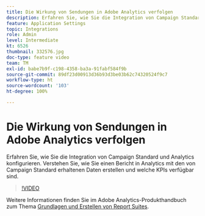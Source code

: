```yaml
---
title: Die Wirkung von Sendungen in Adobe Analytics verfolgen
description: Erfahren Sie, wie Sie die Integration von Campaign Standard und Analytics konfigurieren. Verstehen Sie, wie Sie einen Bericht in Analytics mit den von Campaign Standard erhaltenen Daten erstellen und welche KPIs verfügbar sind.
feature: Application Settings
topic: Integrations
role: Admin
level: Intermediate
kt: 6526
thumbnail: 332576.jpg
doc-type: feature video
team: TM
exl-id: babe7b9f-c198-4358-ba3a-91fabf584f9b
source-git-commit: 89df23d00913d36b93d3be03b62c74320524f9c7
workflow-type: ht
source-wordcount: '103'
ht-degree: 100%

---
```


# Die Wirkung von Sendungen in Adobe Analytics verfolgen

Erfahren Sie, wie Sie die Integration von Campaign Standard und Analytics konfigurieren. Verstehen Sie, wie Sie einen Bericht in Analytics mit den von Campaign Standard erhaltenen Daten erstellen und welche KPIs verfügbar sind.

>[!VIDEO](https://video.tv.adobe.com/v/332576/?quality=12&learn=on)

Weitere Informationen finden Sie im Adobe Analytics-Produkthandbuch zum Thema [Grundlagen und Erstellen von Report Suites](https://experienceleague.adobe.com/docs/analytics-learn/tutorials/intro-to-analytics/analytics-basics/understanding-and-creating-report-suites.html?lang=de#intro-to-analytics).

